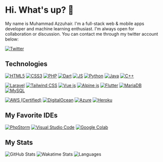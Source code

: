 # Hi. What's up? 👋


My name is Muhammad Azzuhair. I'm a full-stack web & mobile apps developer and machine learning enthusiast. I'm always open for collaboration or discussion. You can contact me through my twitter account below:

[![Twitter](https://img.shields.io/badge/msazzuhair-%231DA1F2.svg?style=for-the-badge&logo=Twitter&logoColor=white)](https://twitter.com/msazzuhair)


## Technologies

[![HTML5](https://img.shields.io/badge/HTML5-E34F26?style=for-the-badge&logo=html5&logoColor=white)](https://html.spec.whatwg.org/multipage/)
[![CSS3](https://img.shields.io/badge/CSS3-1572B6?style=for-the-badge&logo=css3&logoColor=white)](https://www.w3.org/Style/CSS/specs.en.html)
[![PHP](https://img.shields.io/badge/PHP-777BB4?style=for-the-badge&logo=php&logoColor=white)](https://www.php.net/)
[![Dart](https://img.shields.io/badge/Dart-0175C2?style=for-the-badge&logo=dart&logoColor=white)](https://dart.dev/)
[![JS](https://img.shields.io/badge/JavaScript-323330?style=for-the-badge&logo=javascript&logoColor=F7DF1E)](https://standardjs.com/)
[![Python](https://img.shields.io/badge/Python-3776AB?style=for-the-badge&logo=python&logoColor=white)](https://www.python.org/)
[![Java](https://img.shields.io/badge/Java-ED8B00?style=for-the-badge&logo=java&logoColor=white)](https://openjdk.java.net/)
[![C++](https://img.shields.io/badge/C%2B%2B-00599C?style=for-the-badge&logo=c%2B%2B&logoColor=white)](https://gcc.gnu.org/)

[![Laravel](https://img.shields.io/badge/Laravel-FF2D20?style=for-the-badge&logo=laravel&logoColor=white)](https://laravel.com/)
[![Tailwind CSS](https://img.shields.io/badge/Tailwind_CSS-38B2AC?style=for-the-badge&logo=tailwind-css&logoColor=white)](https://tailwindcss.com/)
[![Vue js](https://img.shields.io/badge/Vue.js-35495E?style=for-the-badge&logo=vuedotjs&logoColor=4FC08D)](https://vuejs.org/)
[![Alpine js](https://img.shields.io/badge/AlpineJS-8BC0D0?style=for-the-badge&logo=alpine.js&logoColor=black)](https://alpinejs.dev/)
[![Flutter](https://img.shields.io/badge/Flutter-02569B?style=for-the-badge&logo=flutter&logoColor=white)](https://flutter.dev/)
[![MariaDB](https://img.shields.io/badge/MariaDB-003545?style=for-the-badge&logo=mariadb&logoColor=white)](https://mariadb.org/)
[![MySQL](https://img.shields.io/badge/MySQL-00000F?style=for-the-badge&logo=mysql&logoColor=white)](https://www.mysql.com/)

[![AWS (Certified)](https://img.shields.io/badge/Amazon_AWS-232F3E?style=for-the-badge&logo=amazon-aws&logoColor=white)](https://aws.amazon.com/)
[![DigitalOcean](https://img.shields.io/badge/Digital_Ocean-0080FF?style=for-the-badge&logo=DigitalOcean&logoColor=white)](https://www.digitalocean.com/)
[![Azure](https://img.shields.io/badge/microsoft%20azure-0089D6?style=for-the-badge&logo=microsoft-azure&logoColor=white)](https://azure.microsoft.com/en-us/)
[![Heroku](https://img.shields.io/badge/Heroku-430098?style=for-the-badge&logo=heroku&logoColor=white)](https://www.heroku.com/)

## My Favorite IDEs
[![PhpStorm](https://img.shields.io/badge/phpstorm-143?style=for-the-badge&logo=phpstorm&logoColor=black&color=black&labelColor=darkorchid)](https://www.jetbrains.com/phpstorm/)
[![Visual Studio Code](https://img.shields.io/badge/Visual_Studio_Code-0078D4?style=for-the-badge&logo=visual%20studio%20code&logoColor=white)](https://code.visualstudio.com/)
[![Google Colab](https://img.shields.io/badge/Colab-F9AB00?style=for-the-badge&logo=googlecolab&color=525252)](https://research.google.com/colaboratory/)

## My Stats
![GitHub Stats](https://github-readme-stats-msazzuhair.vercel.app/api?username=msazzuhair&count_private=true&theme=tokyonight&show_icons=true)
![Wakatime Stats](https://github-readme-stats-msazzuhair.vercel.app/api/wakatime?username=msazzuhair&theme=tokyonight&langs_count=5)
![Languages](https://github-readme-stats-msazzuhair.vercel.app/api/top-langs?theme=tokyonight&username=msazzuhair&hide=html,blade,css&layout=compact)
